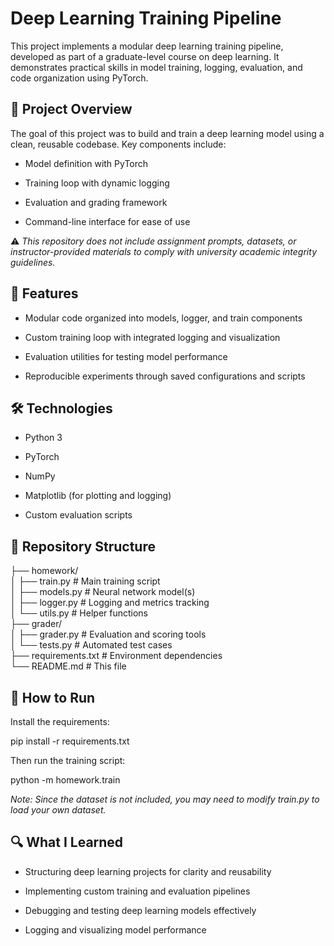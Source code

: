 # Deep Learning Training Pipeline
This project implements a modular deep learning training pipeline, developed as part of a graduate-level course on deep learning. It demonstrates practical skills in model training, logging, evaluation, and code organization using PyTorch.


## 🧠 Project Overview
The goal of this project was to build and train a deep learning model using a clean, reusable codebase. Key components include:

- Model definition with PyTorch

- Training loop with dynamic logging

- Evaluation and grading framework

- Command-line interface for ease of use

⚠️ _This repository does not include assignment prompts, datasets, or instructor-provided materials to comply with university academic integrity guidelines._

## 🚀 Features
- Modular code organized into models, logger, and train components

- Custom training loop with integrated logging and visualization

- Evaluation utilities for testing model performance

- Reproducible experiments through saved configurations and scripts

## 🛠️ Technologies
- Python 3

- PyTorch

- NumPy

- Matplotlib (for plotting and logging)

- Custom evaluation scripts

## 📁 Repository Structure
├── homework/  
│   ├── train.py        # Main training script  
│   ├── models.py       # Neural network model(s)  
│   ├── logger.py       # Logging and metrics tracking  
│   └── utils.py        # Helper functions  
├── grader/  
│   ├── grader.py       # Evaluation and scoring tools  
│   └── tests.py        # Automated test cases  
├── requirements.txt    # Environment dependencies    
└── README.md           # This file

## 🧪 How to Run
Install the requirements:

pip install -r requirements.txt

Then run the training script:

python -m homework.train

_Note: Since the dataset is not included, you may need to modify train.py to load your own dataset._

## 🔍 What I Learned
- Structuring deep learning projects for clarity and reusability

- Implementing custom training and evaluation pipelines

- Debugging and testing deep learning models effectively

- Logging and visualizing model performance
